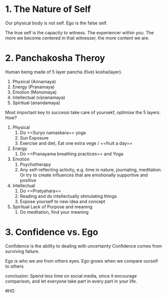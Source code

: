 # 1. The Nature of Self

Our physical body is not self. 
Ego is the false self. 

The true self is the capacity to witness. 
The experiencer within you.
The more we become centered in that witnesser, the more content we are.
# 2. Panchakosha Theroy

Human being made of 5 layer pancha (five) kosha(layer).
1. Physical (Annamaya)
2. Energy (Pranamaya)
3. Emotion (Monomaya)
4. Intellectual (vijnanamaya)
5. Spiritual (anandamaya)

Most important key to successi take care of yoursekf, optimise the 5 layers. How?
1. Physical
	1. Do ==Suryo namaskara== yoga
	2. Sun Exposure
	3. Exercise and diet, Eat one extra vege / ==fruit a day==
2. Energy
	1. Do ==Pranayama breathing practices== and Yoga
3. Emotion
	1. Psychotherapy
	2. Any self-reflecting activity, e.g. time in nature, journaling, meditation. Or try to create influences that are emotionally supportive and positive
4. Intellectual
	1. Do ==Pratyahara==
	2. Reading and do intellectually stimulating things
	3. Expose yourself to new idea and concept
5. Spiritual
	Lack of Purpose and meaning
	1. Do meditation, find your meaning


# 3. Confidence vs. Ego
Confidence is the ability to dealing with uncertainty
Confidence comes from surviving failure.

Ego is who we are from others eyes. 
Ego grows when we compare ourself to others

conclusion: Spend less time on social media, since it encourage comparison, and let everyone take part in every part in your life.


#HG